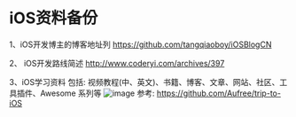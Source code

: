 # iOS资料备份

1、iOS开发博主的博客地址列
https://github.com/tangqiaoboy/iOSBlogCN

2、 iOS开发路线简述
http://www.coderyi.com/archives/397

3、iOS学习资料
包括:
视频教程(中、英文)、书籍、博客、文章、网站、社区、工具插件、Awesome 系列等
![image](https://github.com/Linkknil/iOS_StudyDatas/raw/master/screenshot/studyData.png)
参考:
https://github.com/Aufree/trip-to-iOS
